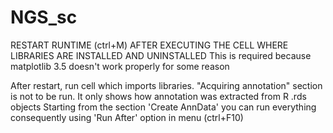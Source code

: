 # NGS_sc

RESTART RUNTIME (ctrl+M) AFTER EXECUTING THE CELL WHERE LIBRARIES ARE INSTALLED AND UNINSTALLED
This is required because matplotlib 3.5 doesn't work properly for some reason

After restart, run cell which imports libraries. 
"Acquiring annotation" section is not to be run. It only shows how annotation was extracted from R .rds objects
Starting from the section 'Create AnnData' you can run everything consequently using 'Run After' option in menu (ctrl+F10)  

